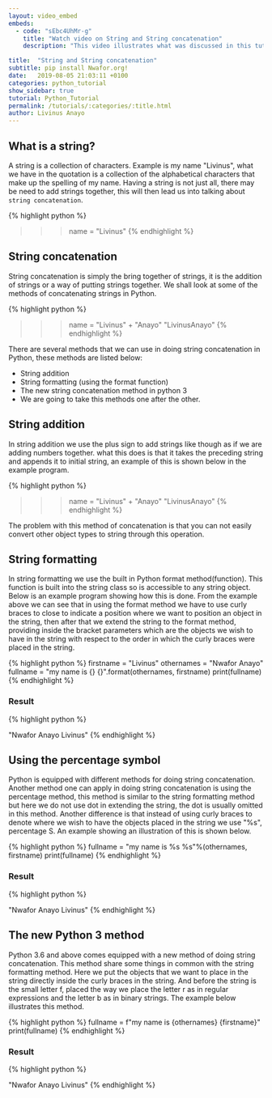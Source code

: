 ```yaml
---
layout: video_embed
embeds:
  - code: "sEbc4UhMr-g"
    title: "Watch video on String and String concatenation"
    description: "This video illustrates what was discussed in this tutorial"

title:  "String and String concatenation"
subtitle: pip install Nwafor.org!
date:   2019-08-05 21:03:11 +0100
categories: python_tutorial
show_sidebar: true
tutorial: Python_Tutorial
permalink: /tutorials/:categories/:title.html
author: Livinus Anayo
---
```



## What is a string?
A string is a collection of characters.
Example is my name "Livinus", what we have in the quotation is a collection of the alphabetical characters that make up the spelling of my name.
Having a string is not just all, there may be need to add strings together, this will then lead us into talking about `string concatenation`.

{% highlight python %}
>>> name = "Livinus"
{% endhighlight %}

## String concatenation

String concatenation is simply the bring together of strings, it is the addition of strings or a way of putting strings together. We shall look at some of the methods of concatenating strings in Python.

{% highlight python %}
>>> name = "Livinus" + "Anayo"
"LivinusAnayo"
{% endhighlight %}

There are several methods that we can use in doing string concatenation in Python, these methods are listed below:

<ul>
  <li>String addition</li>
  <li>String formatting (using the format function)</li>
  <li>The new string concatenation method in python 3</li>
  <li>We are going to take this methods one after the other.</li>
</ul>

## String addition

In string addition we use the plus sign to add strings like though as if we are adding numbers together. what this does is that it takes the preceding string and appends it to initial string, an example of this is shown below in the example program.

{% highlight python %}
>>> name = "Livinus" + "Anayo"
"LivinusAnayo"
{% endhighlight %}

The problem with this method of concatenation is that you can not easily convert other object types to string through this operation.

## String formatting

In string formatting we use the built in Python format method(function). This function is built into the string class so is accessible to any string object. Below is an example program showing how this is done.
From the example above we can see that in using the format method we have to use curly braces to close to indicate a position where we want to position an object in the string, then after that we extend the string to the format method, providing inside the bracket parameters which are the objects we wish to have in the string with respect to the order in which the curly braces were placed in the string.

{% highlight python %}
firstname = "Livinus"
othernames = "Nwafor Anayo"
fullname = "my name is {} {}".format(othernames, firstname)
print(fullname)
{% endhighlight %}

<h3>Result</h3>

{% highlight python %}
>>>
"Nwafor Anayo Livinus"
{% endhighlight %}

## Using the percentage symbol

Python is equipped with different methods for doing string concatenation. Another method one can apply in doing string concatenation is using the percentage method, this method is similar to the string formatting method but here we do not use dot in extending the string, the dot is usually omitted in this method. Another difference is that instead of using curly braces to denote where we wish to have the objects placed in the string we use "%s", percentage S. An example showing an illustration of this is shown below.

{% highlight python %}
fullname = "my name is %s %s"%(othernames, firstname)
print(fullname)
{% endhighlight %}

<h3>Result</h3>

{% highlight python %}
>>>
"Nwafor Anayo Livinus"
{% endhighlight %}

## The new Python 3 method

Python 3.6 and above comes equipped with a new method of doing string concatenation. This method share some things in common with the string formatting method. Here we put the objects that we want to place in the string directly inside the curly braces in the string. And before the string is the small letter f, placed the way we place the letter r as in regular expressions and the letter b as in binary strings. The example below illustrates this method.

{% highlight python %}
fullname = f"my name is {othernames} {firstname}"
print(fullname)
{% endhighlight %}

<h3>Result</h3>

{% highlight python %}
>>>
"Nwafor Anayo Livinus"
{% endhighlight %}
